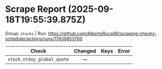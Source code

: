 # Scrape Report (2025-09-18T19:55:39.875Z)

Group: `stocks`  |  Run: https://github.com/AlbertoRoca96/scraping-checks-scheduler/actions/runs/17839853760

| Check | Changed | Keys | Error |
|---|:---:|:--|:--|
| `stock_ntdoy_global_quote` | — |  |  |

